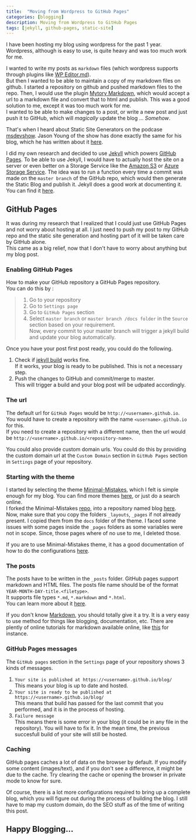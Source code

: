 ```yaml
---
title:  "Moving from Wordpress to GitHub Pages"
categories: [blogging]
description: Moving from Wordpress to GitHub Pages
tags: [jekyll, github-pages, static-site]
---
```


I have been hosting my blog using wordpress for the past 1 year. Wordpress, although is easy to use, is quite heavy and was too much work for me.

I wanted to write my posts as `markdown` files (which wordpress supports through plugins like [WP Editor.md](https://wordpress.org/plugins/wp-editormd/)).  
But then I wanted to be able to maintain a copy of my markdown files on github. I started a repository on github and pushed markdown files to the repo. Then, I would use the plugin [Mytory Markdown](https://wordpress.org/plugins/mytory-markdown/), which would accept a url to a markdown file and convert that to html and publish. This was a good solution to me, except it was too much work for me.  
I wanted to be able to make changes to a post, or write a new post and just push it to GitHub, which will _magically_ update the blog ... _Somehow_.

That's when I heard about Static Site Generators on the podcase [msdevshow](https://msdevshow.com/). Jason Young of the show has done exactly the same for his blog, which he has written about it [here](http://ytechie.com/2017/11/moving-my-static-blog-to-docker/).

I did my own research and decided to use [Jekyll](https://jekyllrb.com/) which powers [GitHub Pages](https://pages.github.com/). To be able to use Jekyll, I would have to actually host the site on a server or even better on a Storage Service like the [Amazon S3](https://aws.amazon.com/s3/) or [Azure Storage Service](https://azure.microsoft.com/en-us/services/storage/). The idea was to run a function every time a commit was made on the `master branch` of the GitHub repo, which would then generate the Static Blog and publish it. Jekyll does a good work at documenting it. You can find it [here](https://jekyllrb.com/docs/home/).

GitHub Pages
-------------------------

It was during my research that I realized that I could just use GitHub Pages and not worry about hosting at all. I just need to push my post to my GitHub repo and the static site generation and hosting part of it will be taken care by GitHub alone.  
This came as a big relief, now that I don't have to worry about anything but my blog post.


### Enabling GitHub Pages

How to make your GitHub repository a GitHub Pages repository.  
You can do this by : 
> 1. Go to your repository
> 2. Go to `Settings page`  
> 3. Go to `GitHub Pages` section  
> 4. Select `master branch` or `master branch /docs folder` in the `Source` section based on your requirement.  
> Now, every commit to your master branch will trigger a jekyll build and update your blog automatically.

Once you have your post first post ready, you could do the following.  

1. Check if [jekyll build](https://jekyllrb.com/docs/usage/) works fine.  
If it works, your blog is ready to be published. This is not a necessary step.
2. Push the changes to GitHub and commit/merge to master.  
This will trigger a build and your blog post will be udpated accordingly.

### The url

The default url for `GitHub Pages` would be `http://<username>.github.io`.  
You would have to create a repository with the name `<username>.github.io` for this.  
If you need to create a repository with a different name, then the url would be `http://<username>.github.io/<repository-name>`.

You could also provide custom domain urls. You could do this by providing the custom domain url at the `Custom Domain` section in `GitHub Pages` section in `Settings` page of your repository. 

### Starting with the theme

I started by selecting the theme [Minimal-Mistakes](https://mmistakes.github.io/minimal-mistakes/), which I felt is simple enough for my blog. You can find more themes [here](https://pages.github.com/themes/), or just do a search online.  
I forked the Minimal-Mistakes [repo](https://github.com/mmistakes/minimal-mistakes), into a repository named blog [here](https://github.com/alenjalex/blog).  
Now, make sure that you copy the folders `_layouts`, `_pages` if not already present. I copied them from the `docs` folder of the theme. I faced some issues with some pages inside the `_pages` folders as some variables were not in scope. Since, those pages where of no use to me, I deleted those.

If you are to use Minimal-Mistakes theme, it has a good documentation of how to do the configurations [here](https://mmistakes.github.io/minimal-mistakes/docs/quick-start-guide/).

### The posts

The posts have to be written in the `_posts` folder. GitHub pages support markdown and HTML files. The posts file name should be of the format `YEAR-MONTH-DAY-title.<filetype>`.  
It supports file types `*.md`, `*.markdown` and `*.html`.  
You can learn more about it [here](https://jekyllrb.com/docs/posts/).  

If you don't know [Markdown](https://en.wikipedia.org/wiki/Markdown), you should totally give it a try. It is a very easy to use method for things like blogging, documentation, etc. There are plently of online tutorials for markdown available online, like [this](https://www.markdowntutorial.com/) for instance.

### GitHub Pages messages

The `GitHub pages` section in the `Settings` page of your repository shows 3 kinds of messages.

1. `Your site is published at https://<username>.github.io/blog/`  
This means your blog is up to date and hosted.
2. `Your site is ready to be published at https://<username>.github.io/blog/`  
This means that build has passed for the last commit that you performed, and it is in the process of hosting.
3. `Failure message`  
This means there is some error in your blog (it could be in any file in the repository). You will have to fix it. In the mean time, the previous succesfull build of your site will still be hosted.

### Caching

GitHub pages caches a lot of data on the browser by default. If you modify some content (images/text), and if you don't see a difference, it might be due to the cache. Try clearing the cache or opening the browser in private mode to know for sure.


Of course, there is a lot more configurations required to bring up a complete blog, which you will figure out during the process of building the blog. I still have to map my custom domain, do the SEO stuff as of the time of writing this post.

Happy Blogging...
----------